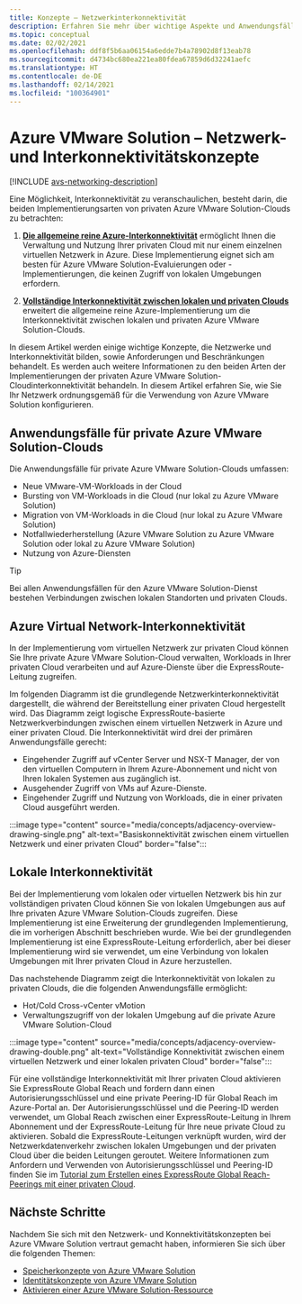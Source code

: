 ```yaml
---
title: Konzepte – Netzwerkinterkonnektivität
description: Erfahren Sie mehr über wichtige Aspekte und Anwendungsfälle für Netzwerke und Interkonnektivität in Azure VMware Solution.
ms.topic: conceptual
ms.date: 02/02/2021
ms.openlocfilehash: ddf8f5b6aa06154a6edde7b4a78902d8f13eab78
ms.sourcegitcommit: d4734bc680ea221ea80fdea67859d6d32241aefc
ms.translationtype: HT
ms.contentlocale: de-DE
ms.lasthandoff: 02/14/2021
ms.locfileid: "100364901"
---
```

# <a name="azure-vmware-solution-networking-and-interconnectivity-concepts"></a>Azure VMware Solution – Netzwerk- und Interkonnektivitätskonzepte

[!INCLUDE [avs-networking-description](includes/azure-vmware-solution-networking-description.md)]

Eine Möglichkeit, Interkonnektivität zu veranschaulichen, besteht darin, die beiden Implementierungsarten von privaten Azure VMware Solution-Clouds zu betrachten:

1. [**Die allgemeine reine Azure-Interkonnektivität**](#azure-virtual-network-interconnectivity) ermöglicht Ihnen die Verwaltung und Nutzung Ihrer privaten Cloud mit nur einem einzelnen virtuellen Netzwerk in Azure. Diese Implementierung eignet sich am besten für Azure VMware Solution-Evaluierungen oder -Implementierungen, die keinen Zugriff von lokalen Umgebungen erfordern.

1. [**Vollständige Interkonnektivität zwischen lokalen und privaten Clouds**](#on-premises-interconnectivity) erweitert die allgemeine reine Azure-Implementierung um die Interkonnektivität zwischen lokalen und privaten Azure VMware Solution-Clouds.
 
In diesem Artikel werden einige wichtige Konzepte, die Netzwerke und Interkonnektivität bilden, sowie Anforderungen und Beschränkungen behandelt. Es werden auch weitere Informationen zu den beiden Arten der Implementierungen der privaten Azure VMware Solution-Cloudinterkonnektivität behandeln. In diesem Artikel erfahren Sie, wie Sie Ihr Netzwerk ordnungsgemäß für die Verwendung von Azure VMware Solution konfigurieren.

## <a name="azure-vmware-solution-private-cloud-use-cases"></a>Anwendungsfälle für private Azure VMware Solution-Clouds

Die Anwendungsfälle für private Azure VMware Solution-Clouds umfassen:
- Neue VMware-VM-Workloads in der Cloud
- Bursting von VM-Workloads in die Cloud (nur lokal zu Azure VMware Solution)
- Migration von VM-Workloads in die Cloud (nur lokal zu Azure VMware Solution)
- Notfallwiederherstellung (Azure VMware Solution zu Azure VMware Solution oder lokal zu Azure VMware Solution)
- Nutzung von Azure-Diensten

> [!TIP]
> Bei allen Anwendungsfällen für den Azure VMware Solution-Dienst bestehen Verbindungen zwischen lokalen Standorten und privaten Clouds.

## <a name="azure-virtual-network-interconnectivity"></a>Azure Virtual Network-Interkonnektivität

In der Implementierung vom virtuellen Netzwerk zur privaten Cloud können Sie Ihre private Azure VMware Solution-Cloud verwalten, Workloads in Ihrer privaten Cloud verarbeiten und auf Azure-Dienste über die ExpressRoute-Leitung zugreifen. 

Im folgenden Diagramm ist die grundlegende Netzwerkinterkonnektivität dargestellt, die während der Bereitstellung einer privaten Cloud hergestellt wird. Das Diagramm zeigt logische ExpressRoute-basierte Netzwerkverbindungen zwischen einem virtuellen Netzwerk in Azure und einer privaten Cloud. Die Interkonnektivität wird drei der primären Anwendungsfälle gerecht:
* Eingehender Zugriff auf vCenter Server und NSX-T Manager, der von den virtuellen Computern in Ihrem Azure-Abonnement und nicht von Ihren lokalen Systemen aus zugänglich ist. 
* Ausgehender Zugriff von VMs auf Azure-Dienste. 
* Eingehender Zugriff und Nutzung von Workloads, die in einer privaten Cloud ausgeführt werden.

:::image type="content" source="media/concepts/adjacency-overview-drawing-single.png" alt-text="Basiskonnektivität zwischen einem virtuellen Netzwerk und einer privaten Cloud" border="false":::

## <a name="on-premises-interconnectivity"></a>Lokale Interkonnektivität

Bei der Implementierung vom lokalen oder virtuellen Netzwerk bis hin zur vollständigen privaten Cloud können Sie von lokalen Umgebungen aus auf Ihre privaten Azure VMware Solution-Clouds zugreifen. Diese Implementierung ist eine Erweiterung der grundlegenden Implementierung, die im vorherigen Abschnitt beschrieben wurde. Wie bei der grundlegenden Implementierung ist eine ExpressRoute-Leitung erforderlich, aber bei dieser Implementierung wird sie verwendet, um eine Verbindung von lokalen Umgebungen mit Ihrer privaten Cloud in Azure herzustellen. 

Das nachstehende Diagramm zeigt die Interkonnektivität von lokalen zu privaten Clouds, die die folgenden Anwendungsfälle ermöglicht:
* Hot/Cold Cross-vCenter vMotion
* Verwaltungszugriff von der lokalen Umgebung auf die private Azure VMware Solution-Cloud

:::image type="content" source="media/concepts/adjacency-overview-drawing-double.png" alt-text="Vollständige Konnektivität zwischen einem virtuellen Netzwerk und einer lokalen privaten Cloud" border="false":::

Für eine vollständige Interkonnektivität mit Ihrer privaten Cloud aktivieren Sie ExpressRoute Global Reach und fordern dann einen Autorisierungsschlüssel und eine private Peering-ID für Global Reach im Azure-Portal an. Der Autorisierungsschlüssel und die Peering-ID werden verwendet, um Global Reach zwischen einer ExpressRoute-Leitung in Ihrem Abonnement und der ExpressRoute-Leitung für Ihre neue private Cloud zu aktivieren. Sobald die ExpressRoute-Leitungen verknüpft wurden, wird der Netzwerkdatenverkehr zwischen lokalen Umgebungen und der privaten Cloud über die beiden Leitungen geroutet.  Weitere Informationen zum Anfordern und Verwenden von Autorisierungsschlüssel und Peering-ID finden Sie im [Tutorial zum Erstellen eines ExpressRoute Global Reach-Peerings mit einer privaten Cloud](tutorial-expressroute-global-reach-private-cloud.md).

## <a name="next-steps"></a>Nächste Schritte 

Nachdem Sie sich mit den Netzwerk- und Konnektivitätskonzepten bei Azure VMware Solution vertraut gemacht haben, informieren Sie sich über die folgenden Themen:

- [Speicherkonzepte von Azure VMware Solution](concepts-storage.md)
- [Identitätskonzepte von Azure VMware Solution](concepts-identity.md)
- [Aktivieren einer Azure VMware Solution-Ressource](enable-azure-vmware-solution.md)

<!-- LINKS - external -->
[enable Global Reach]: ../expressroute/expressroute-howto-set-global-reach.md

<!-- LINKS - internal -->
[concepts-upgrades]: ./concepts-upgrades.md
[concepts-storage]: ./concepts-storage.md
